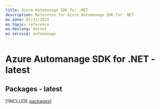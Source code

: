 ```yaml
---
title: Azure Automanage SDK for .NET
description: Reference for Azure Automanage SDK for .NET
ms.date: 07/31/2024
ms.topic: reference
ms.devlang: dotnet
ms.service: automanage
---
```

# Azure Automanage SDK for .NET - latest
## Packages - latest
[!INCLUDE [packages](automanage-index.md)]
